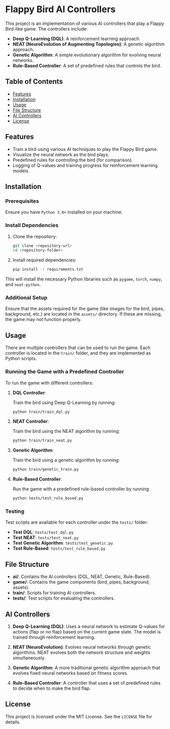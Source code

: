 # Flappy Bird AI Controllers

This project is an implementation of various AI controllers that play a Flappy Bird-like game. The controllers include:

- **Deep Q-Learning (DQL)**: A reinforcement learning approach.
- **NEAT (NeuroEvolution of Augmenting Topologies)**: A genetic algorithm approach.
- **Genetic Algorithm**: A simple evolutionary algorithm for evolving neural networks.
- **Rule-Based Controller**: A set of predefined rules that controls the bird.

## Table of Contents

- [Features](#features)
- [Installation](#installation)
- [Usage](#usage)
- [File Structure](#file-structure)
- [AI Controllers](#ai-controllers)
- [License](#license)

## Features

- Train a bird using various AI techniques to play the Flappy Bird game.
- Visualize the neural network as the bird plays.
- Predefined rules for controlling the bird (for comparison).
- Logging of Q-values and training progress for reinforcement learning models.

## Installation

### Prerequisites

Ensure you have `Python 3.8+` installed on your machine.

### Install Dependencies

1. Clone the repository:

   ```bash
   git clone <repository-url>
   cd <repository-folder>
   ```

2. Install required dependencies:

   ```bash
   pip install -r requirements.txt
   ```

This will install the necessary Python libraries such as `pygame`, `torch`, `numpy`, and `neat-python`.

### Additional Setup

Ensure that the assets required for the game (like images for the bird, pipes, background, etc.) are located in the `assets/` directory. If these are missing, the game may not function properly.

## Usage

There are multiple controllers that can be used to run the game. Each controller is located in the `train/` folder, and they are implemented as Python scripts.

### Running the Game with a Predefined Controller

To run the game with different controllers:

1. **DQL Controller**:
   
   Train the bird using Deep Q-Learning by running:

   ```bash
   python train/train_dql.py
   ```

2. **NEAT Controller**:

   Train the bird using the NEAT algorithm by running:

   ```bash
   python train/train_neat.py
   ```

3. **Genetic Algorithm**:

   Train the bird using a genetic algorithm by running:

   ```bash
   python train/genetic_train.py
   ```

4. **Rule-Based Controller**:

   Run the game with a predefined rule-based controller by running:

   ```bash
   python tests/test_rule_based.py
   ```

### Testing

Test scripts are available for each controller under the `tests/` folder:

- **Test DQL**: `tests/test_dql.py`
- **Test NEAT**: `tests/test_neat.py`
- **Test Genetic Algorithm**: `tests/test_genetic.py`
- **Test Rule-Based**: `tests/test_rule_based.py`

## File Structure

- **ai/**: Contains the AI controllers (DQL, NEAT, Genetic, Rule-Based).
- **game/**: Contains the game components (bird, pipes, background, assets).
- **train/**: Scripts for training AI controllers.
- **tests/**: Test scripts for evaluating the controllers.

## AI Controllers

1. **Deep Q-Learning (DQL)**: Uses a neural network to estimate Q-values for actions (flap or no flap) based on the current game state. The model is trained through reinforcement learning.

2. **NEAT (NeuroEvolution)**: Evolves neural networks through genetic algorithms. NEAT evolves both the network structure and weights simultaneously.

3. **Genetic Algorithm**: A more traditional genetic algorithm approach that evolves fixed neural networks based on fitness scores.

4. **Rule-Based Controller**: A controller that uses a set of predefined rules to decide when to make the bird flap.

## License

This project is licensed under the MIT License. See the `LICENSE` file for details.
